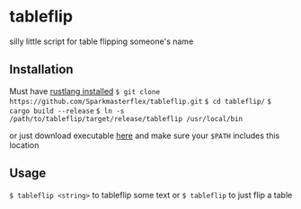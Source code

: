 # tableflip
silly little script for table flipping someone's name

## Installation

Must have [rustlang installed](https://www.rust-lang.org/tools/install)
`$ git clone https://github.com/Sparkmasterflex/tableflip.git`
`$ cd tableflip/`
`$ cargo build --release`
`$ ln -s /path/to/tableflip/target/release/tableflip /usr/local/bin`

or just download executable [here](https://github.com/Sparkmasterflex/tableflip/releases/tag/0.2.0) and make sure your `$PATH` includes this location

## Usage

`$ tableflip <string>` to tableflip some text
or
`$ tableflip` to just flip a table
